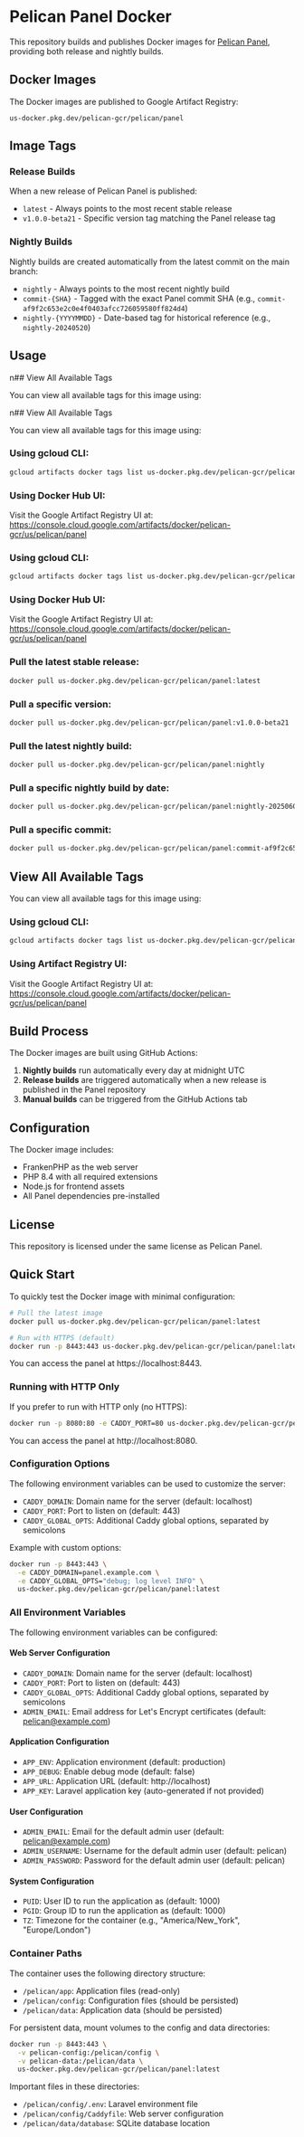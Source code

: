 # Pelican Panel Docker

This repository builds and publishes Docker images for [Pelican Panel](https://github.com/pelican-dev/panel), providing both release and nightly builds.

## Docker Images

The Docker images are published to Google Artifact Registry:

```
us-docker.pkg.dev/pelican-gcr/pelican/panel
```

## Image Tags

### Release Builds

When a new release of Pelican Panel is published:

- `latest` - Always points to the most recent stable release
- `v1.0.0-beta21` - Specific version tag matching the Panel release tag

### Nightly Builds

Nightly builds are created automatically from the latest commit on the main branch:

- `nightly` - Always points to the most recent nightly build
- `commit-{SHA}` - Tagged with the exact Panel commit SHA (e.g., `commit-af9f2c653e2c0e4f0403afcc726059580ff824d4`)
- `nightly-{YYYYMMDD}` - Date-based tag for historical reference (e.g., `nightly-20240520`)

## Usage

n## View All Available Tags

You can view all available tags for this image using:

n## View All Available Tags

You can view all available tags for this image using:

### Using gcloud CLI:

```bash
gcloud artifacts docker tags list us-docker.pkg.dev/pelican-gcr/pelican/panel
```

### Using Docker Hub UI:

Visit the Google Artifact Registry UI at:
https://console.cloud.google.com/artifacts/docker/pelican-gcr/us/pelican/panel


### Using gcloud CLI:

```bash
gcloud artifacts docker tags list us-docker.pkg.dev/pelican-gcr/pelican/panel
```

### Using Docker Hub UI:

Visit the Google Artifact Registry UI at:
https://console.cloud.google.com/artifacts/docker/pelican-gcr/us/pelican/panel


### Pull the latest stable release:

```bash
docker pull us-docker.pkg.dev/pelican-gcr/pelican/panel:latest
```

### Pull a specific version:

```bash
docker pull us-docker.pkg.dev/pelican-gcr/pelican/panel:v1.0.0-beta21
```

### Pull the latest nightly build:

```bash
docker pull us-docker.pkg.dev/pelican-gcr/pelican/panel:nightly
```

### Pull a specific nightly build by date:

```bash
docker pull us-docker.pkg.dev/pelican-gcr/pelican/panel:nightly-20250601
```

### Pull a specific commit:

```bash
docker pull us-docker.pkg.dev/pelican-gcr/pelican/panel:commit-af9f2c653e2c0e4f0403afcc726059580ff824d4
```

## View All Available Tags

You can view all available tags for this image using:

### Using gcloud CLI:

```bash
gcloud artifacts docker tags list us-docker.pkg.dev/pelican-gcr/pelican/panel
```

### Using Artifact Registry UI:

Visit the Google Artifact Registry UI at:
https://console.cloud.google.com/artifacts/docker/pelican-gcr/us/pelican/panel

## Build Process

The Docker images are built using GitHub Actions:

1. **Nightly builds** run automatically every day at midnight UTC
2. **Release builds** are triggered automatically when a new release is published in the Panel repository
3. **Manual builds** can be triggered from the GitHub Actions tab

## Configuration

The Docker image includes:

- FrankenPHP as the web server
- PHP 8.4 with all required extensions
- Node.js for frontend assets
- All Panel dependencies pre-installed

## License

This repository is licensed under the same license as Pelican Panel.

## Quick Start

To quickly test the Docker image with minimal configuration:

```bash
# Pull the latest image
docker pull us-docker.pkg.dev/pelican-gcr/pelican/panel:latest

# Run with HTTPS (default)
docker run -p 8443:443 us-docker.pkg.dev/pelican-gcr/pelican/panel:latest
```

You can access the panel at https://localhost:8443.

### Running with HTTP Only

If you prefer to run with HTTP only (no HTTPS):

```bash
docker run -p 8080:80 -e CADDY_PORT=80 us-docker.pkg.dev/pelican-gcr/pelican/panel:latest
```

You can access the panel at http://localhost:8080.

### Configuration Options

The following environment variables can be used to customize the server:

- `CADDY_DOMAIN`: Domain name for the server (default: localhost)
- `CADDY_PORT`: Port to listen on (default: 443)
- `CADDY_GLOBAL_OPTS`: Additional Caddy global options, separated by semicolons

Example with custom options:

```bash
docker run -p 8443:443 \
  -e CADDY_DOMAIN=panel.example.com \
  -e CADDY_GLOBAL_OPTS="debug; log level INFO" \
  us-docker.pkg.dev/pelican-gcr/pelican/panel:latest
```
### All Environment Variables

The following environment variables can be configured:

#### Web Server Configuration
- `CADDY_DOMAIN`: Domain name for the server (default: localhost)
- `CADDY_PORT`: Port to listen on (default: 443)
- `CADDY_GLOBAL_OPTS`: Additional Caddy global options, separated by semicolons
- `ADMIN_EMAIL`: Email address for Let's Encrypt certificates (default: pelican@example.com)

#### Application Configuration
- `APP_ENV`: Application environment (default: production)
- `APP_DEBUG`: Enable debug mode (default: false)
- `APP_URL`: Application URL (default: http://localhost)
- `APP_KEY`: Laravel application key (auto-generated if not provided)

#### User Configuration
- `ADMIN_EMAIL`: Email for the default admin user (default: pelican@example.com)
- `ADMIN_USERNAME`: Username for the default admin user (default: pelican)
- `ADMIN_PASSWORD`: Password for the default admin user (default: pelican)

#### System Configuration
- `PUID`: User ID to run the application as (default: 1000)
- `PGID`: Group ID to run the application as (default: 1000)
- `TZ`: Timezone for the container (e.g., "America/New_York", "Europe/London")

### Container Paths

The container uses the following directory structure:

- `/pelican/app`: Application files (read-only)
- `/pelican/config`: Configuration files (should be persisted)
- `/pelican/data`: Application data (should be persisted)

For persistent data, mount volumes to the config and data directories:

```bash
docker run -p 8443:443 \
  -v pelican-config:/pelican/config \
  -v pelican-data:/pelican/data \
  us-docker.pkg.dev/pelican-gcr/pelican/panel:latest
```

Important files in these directories:
- `/pelican/config/.env`: Laravel environment file
- `/pelican/config/Caddyfile`: Web server configuration
- `/pelican/data/database`: SQLite database location
